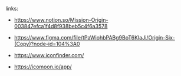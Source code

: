links:
* https://www.notion.so/Mission-Origin-003847efca1f4d8f938beb5c4f6a3578

* https://www.figma.com/file/tPaWiohbPABg9BoT6KIaJi/Origin-Six-(Copy)?node-id=104%3A0

* https://www.iconfinder.com/

* https://icomoon.io/app/
